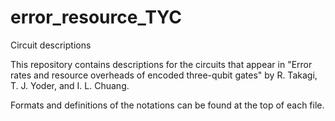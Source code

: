 # error_resource_TYC
Circuit descriptions

This repository contains descriptions for the circuits that appear in 
"Error rates and resource overheads of encoded three-qubit gates" by R. Takagi, T. J. Yoder, and I. L. Chuang.

Formats and definitions of the notations can be found at the top of each file. 
